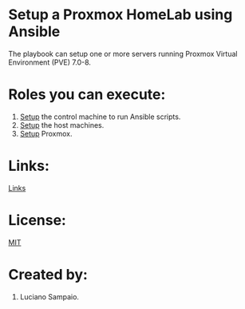 # Setup a Proxmox HomeLab using Ansible

The playbook can setup one or more servers running Proxmox Virtual Environment (PVE) 7.0-8.

# Roles you can execute:
1. [Setup](roles/01-setup-control-machine/README.md) the control machine to run Ansible scripts.
1. [Setup](roles/02-setup-host-machines/README.md) the host machines.
1. [Setup](roles/03-setup-proxmox/README.md) Proxmox.

# Links:

[Links](links.md "Links")

# License:

[MIT](LICENSE "MIT License")

# Created by: 

1. Luciano Sampaio.
